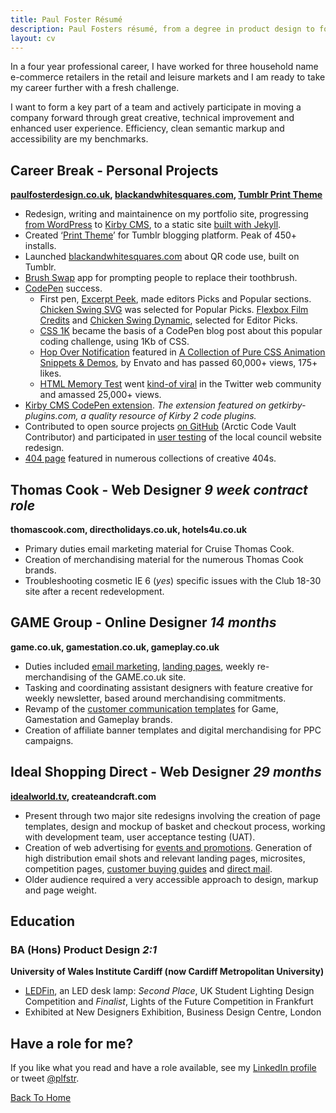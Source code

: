 ```yaml
---
title: Paul Foster Résumé
description: Paul Fosters résumé, from a degree in product design to four years work web design experience for some high street brands.
layout: cv
---
```

In a four year professional career, I have worked for three household name e-commerce retailers in the retail and leisure markets and I am ready to take my career further with a fresh challenge.

I want to form a key part of a team and actively participate in moving a company forward through great creative, technical improvement and enhanced user experience. Efficiency, clean semantic markup and accessibility are my benchmarks. 

## Career Break - Personal Projects

**[paulfosterdesign.co.uk](/), [blackandwhitesquares.com](https://blackandwhitesquares.com), [Tumblr Print Theme](https://www.tumblr.com/theme/30839)**

*	Redesign, writing and maintainence on my portfolio site, progressing [from WordPress](/blog/year-review-2013/) to [Kirby CMS](/blog/portfolio-redesign/), to a static site [built with Jekyll](/blog/portfolio-redesign-2020/).
*	Created ‘[Print Theme](/work/print-theme/)’ for Tumblr blogging platform. Peak of 450+ installs.
*	Launched [blackandwhitesquares.com](/work/blackandwhitesquares/) about QR code use, built on Tumblr.
*	[Brush Swap](/blog/brush-swap/) app for prompting people to replace their toothbrush.
*	[CodePen](https://codepen.io/plfstr/popular/) success.
	+ First pen, [Excerpt Peek](/blog/excerpt-peek/), made editors Picks and Popular sections. [Chicken Swing SVG](/blog/chicken-swing-svg/) was selected for Popular Picks. [Flexbox Film Credits](/blog/flexbox-film-credits/) and [Chicken Swing Dynamic](/blog/chicken-swing-dynamic/), selected for Editor Picks. 
	+ [CSS 1K](/blog/css1k-on-codepen/) became the basis of a CodePen blog post about this popular coding challenge, using 1Kb of CSS. 
	+ [Hop Over Notification](/blog/10k-hop-over-views/) featured in [A Collection of Pure CSS Animation Snippets & Demos](http://marketblog.envato.com/inspirations/pure-css-animation-snippets/), by Envato and has passed 60,000+ views, 175+ likes.
	+ [HTML Memory Test](/blog/html-elements-test/) went [kind-of viral](/blog/html-memory-tested/) in the Twitter web community and amassed 25,000+ views.
*	[Kirby CMS CodePen extension](/blog/kirbytag-codepen/). _The extension featured on getkirby-plugins.com, a quality resource of Kirby 2 code plugins._
*	Contributed to open source projects [on GitHub](https://github.com/plfstr) (Arctic Code Vault Contributor) and participated in [user testing](/blog/council-website-testing/) of the local council website redesign.
*	[404 page](/404page/) featured in numerous collections of creative 404s.


## Thomas Cook - Web Designer _9 week contract role_

**thomascook.com, directholidays.co.uk, hotels4u.co.uk**

*	Primary duties email marketing material for Cruise Thomas Cook. 
*	Creation of merchandising material for the numerous Thomas Cook brands.
*	Troubleshooting cosmetic IE 6 (_yes_) specific issues with the Club 18-30 site after a recent redevelopment.


## GAME Group - Online Designer _14 months_

**game.co.uk, gamestation.co.uk, gameplay.co.uk**

*	Duties included [email marketing](/work/email-templates/), [landing pages](/work/nintendo-hub/), weekly re-merchandising of the GAME.co.uk site.
*	Tasking and coordinating assistant designers with feature creative for weekly newsletter, based around merchandising commitments.
*	Revamp of the [customer communication templates](/work/email-templates/) for Game, Gamestation and Gameplay brands.
*	Creation of affiliate banner templates and digital merchandising for PPC campaigns.


## Ideal Shopping Direct - Web Designer _29 months_

**[idealworld.tv](https://en.wikipedia.org/wiki/Ideal_World), createandcraft.com**

*	Present through two major site redesigns involving the creation of page templates, design and mockup of basket and checkout process, working with development team, user acceptance testing (UAT).
*	Creation of web advertising for [events and promotions](/work/christmas-cracker/). Generation of high distribution email shots and relevant landing pages, microsites, competition pages, [customer buying guides](/work/ringsize-guide/) and [direct mail](/work/christmas-cracker/).
*	Older audience required a very accessible approach to design, markup and page weight.


## Education

### BA (Hons) Product Design _2:1_

**University of Wales Institute Cardiff (now Cardiff Metropolitan University)**

*	[LEDFin](/ledfin/), an LED desk lamp: _Second Place_, UK Student Lighting Design Competition and _Finalist_, Lights of the Future Competition in Frankfurt
*	Exhibited at New Designers Exhibition, Business Design Centre, London


## Have a role for me?

If you like what you read and have a role available, see my [LinkedIn profile](https://www.linkedin.com/in/paulfosterdesign) or tweet [@plfstr](https://twitter.com/plfstr).

[Back To Home](/)
